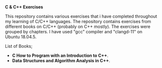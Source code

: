 **C & C++ Exercises**

This repository contains various exercises that i have completed throughout my learning of C/C++ languages.
The repository contains exercises from different books on C/C++ (probably on C++ mostly).
The exercises were grouped by chapters. 
I have used "gcc" compiler and "clangd-11" on Ubuntu 18.04.5.

List of Books;

- **C How to Program with an Introduction to C++**.
- **Data Structures and Algorithm Analysis in C++**.
